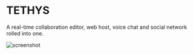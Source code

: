 # TETHYS
A real-time collaboration editor, web host, voice chat and social network rolled into one.  

![screenshot](http://i.imgur.com/VduvE87.png)
